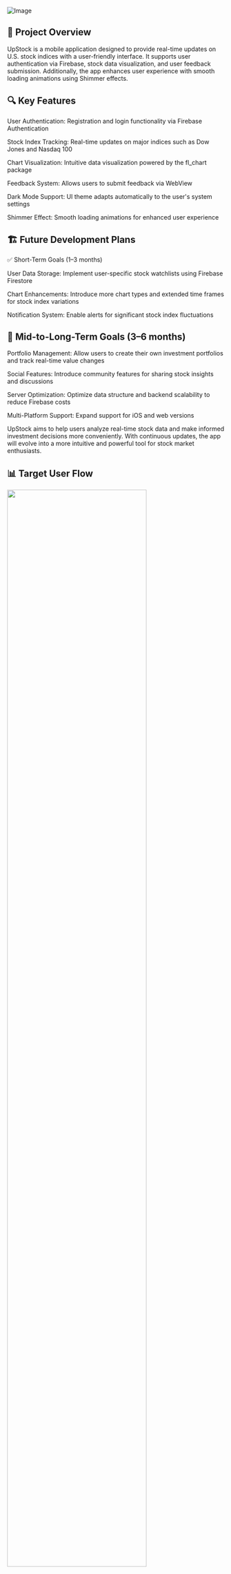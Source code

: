 ![Image](https://github.com/user-attachments/assets/c96d3b79-fd5e-41a0-8dcc-52400da018b0)

## 📖 Project Overview

UpStock is a mobile application designed to provide real-time updates on U.S. stock indices with a user-friendly interface. It supports user authentication via Firebase, stock data visualization, and user feedback submission. Additionally, the app enhances user experience with smooth loading animations using Shimmer effects.

## 🔍 Key Features

User Authentication: Registration and login functionality via Firebase Authentication

Stock Index Tracking: Real-time updates on major indices such as Dow Jones and Nasdaq 100

Chart Visualization: Intuitive data visualization powered by the fl_chart package

Feedback System: Allows users to submit feedback via WebView

Dark Mode Support: UI theme adapts automatically to the user's system settings

Shimmer Effect: Smooth loading animations for enhanced user experience

## 🏗️ Future Development Plans

✅ Short-Term Goals (1–3 months)

User Data Storage: Implement user-specific stock watchlists using Firebase Firestore

Chart Enhancements: Introduce more chart types and extended time frames for stock index variations

Notification System: Enable alerts for significant stock index fluctuations

## 🚀 Mid-to-Long-Term Goals (3–6 months)

Portfolio Management: Allow users to create their own investment portfolios and track real-time value changes

Social Features: Introduce community features for sharing stock insights and discussions

Server Optimization: Optimize data structure and backend scalability to reduce Firebase costs

Multi-Platform Support: Expand support for iOS and web versions

UpStock aims to help users analyze real-time stock data and make informed investment decisions more conveniently. With continuous updates, the app will evolve into a more intuitive and powerful tool for stock market enthusiasts.

## 📊 Target User Flow

<img src="https://github.com/user-attachments/assets/cf2d9c62-4d8d-4fbe-8ff6-4b94502d7858" width="80%">

The following diagram illustrates the user flow within the UpStock application:

### 🔑 Authentication Process

When the app is launched, it first checks if the user is logged in.

If the user is not logged in, they are redirected to the Login Screen.

If they don't have an account, they can proceed to the Sign-up Screen to create an account.

If the user is logged in, they are directed to the Main Community Screen.

### 🏠 Main Community Screen

Users can access two key features:

View major stock indices (e.g., Dow Jones, Nasdaq 100)

Browse user-generated posts

If a user wants to upload a post, they are redirected to the Post Upload Screen.

### 📝 Post Upload Process

Users can create a new post that includes stock-related content.

They can choose to reference stock market information in their posts.

Once uploaded, posts appear in the Community Feed.

### 👤 Profile Section

Users can access their Profile Screen, where they can:

Navigate to Theme Settings to adjust app appearance.

Provide feedback through the Feedback Screen, which is linked to the home page.

View announcements from the Announcements Screen, which retrieves data from the Firebase server.

Review the Privacy Policy & Terms of Service.

The user flow ensures a seamless experience by integrating stock tracking, community engagement, and personalization options. 

## 🧑‍💻 Contributors and Contribution Areas

|                [장성준 (NE7K)](https://github.com/NE7K)                |                 [조예나 (yyyenaak)](https://github.com/yyyenaak)                  |
| :---------------------------------------------------------------------------: | :---------------------------------------------------------------------------: |
| ![Sungjun Jang's profile picture](https://avatars.githubusercontent.com/u/81324262?v=4) | ![Yena Cho's profile picture](https://avatars.githubusercontent.com/u/170397500?v=4) |
| Application development | Feedback page development |

## 💿 Packages used and planned to be used

```
  flutter:
    sdk: flutter

  # 서버 필수 패키지
  http: ^1.3.0

  # firebase package
  firebase_core: ^3.10.1
  firebase_auth: ^5.4.1
  firebase_storage: ^12.4.4
  cloud_firestore: ^5.6.2

  # flutter web view
  webview_flutter: ^4.10.0

  # 주식 차트용 핵심 외부 패키지
  fl_chart: ^0.64.0

  # Shimmer 효과 (Shimmer Loading)
  shimmer: ^3.0.0

  # 이미지 선택
  image_picker: ^1.1.2

  # 타임 스탬프
  timeago: ^3.7.0

  # home header slide
  carousel_slider: ^5.0.0

  # -- 추후 사용 예정 패키지 --

  # SharedPreferences
  shared_preferences: ^2.5.2

  # 이미지 크롭
  image_cropper: ^9.0.0

  # 함수 정리 및 공유
  provider: ^6.1.2

```


## 🚀 Installation and Setup

```bash
# Clone the repository
git clone https://github.com/NE7K/upstock.git

# Move to the project directory
cd upstock

# Install dependencies
flutter pub get

# Run the application
flutter run
```

## 📋 Features

- Registration and login using Firebase
- View US stock indices (Dow Jones, Nasdaq)
- Supports dark mode
- Customizable application theme based on user system
- Feedback functionality

## 🛠️ Tech Stack

- Frontend: Flutter (Dart)
- Backend: Firebase (Auth, Firestore, Storage)
- Networking: REST API (http package)
- Data Visualization: fl_chart
- UI Enhancements: shimmer, carousel_slider


## 📂 Project Structure
```
upstock/
│── lib/
│   ├── main.dart                 # Main entry point
│   ├── account/                  # Authentication
│   │   ├── login.dart            # Login page
│   │   ├── register.dart         # Register page
│   │   ├── search.dart           # Search functionality
│   ├── firebase/                 # Firebase configuration
│   │   ├── firebase_options.dart # Firebase settings
│   ├── home/                     # Home components
│   │   ├── home.dart             # Home page
│   │   ├── homebody.dart         # Home body UI
│   │   ├── homeheader.dart       # Header with stock chart
│   ├── profile/                  # User profile settings
│   │   ├── profile.dart          # Profile page
│   │   ├── setting.dart          # Account settings
│   │   ├── announcement.dart     # Announcement page
│   │   ├── information.dart      # Privacy policy
│   │   ├── peedback.dart         # Feedback form
│   │   ├── screen.dart           # Dark mode settings
│   ├── shimmer/                  # Shimmer effects for loading states
│   │   ├── homebodyshimmer.dart  # Shimmer effect for home body
│   │   ├── homeheadershimmer.dart # Shimmer effect for header
│   ├── style/                    # Global styles
│   │   ├── style.dart            # Theme and styles
│   ├── upload/                   # Upload functionality
│   │   ├── upload.dart           # Image and post upload
│   ├── test.dart                 # Test components
```

## 📷 Screens

### 1️⃣ Login & Sign-up
Users can create an account and log in using Firebase authentication.

<p align="left"> <img src="https://github.com/user-attachments/assets/6b7dc615-b7fe-465a-b700-1d2100a3381e" width="250"> <img src="https://github.com/user-attachments/assets/255d3513-7039-4d13-87be-92dfde4ccc16" width="250"> </p>

### 2️⃣ Main Community Screen
Users can view major stock indices and browse user-generated posts.

<p align="left"> <img src="https://github.com/user-attachments/assets/9699b3d4-5989-46a4-b7fb-a2eb832144b4" width="250"> </p>

### 3️⃣ Post Upload
Users can create new posts that include stock-related content.

<p align="left"> <img src="https://github.com/user-attachments/assets/4f93141a-561e-4b97-94f3-ead3ce461d3d" width="250"> </p>

### 4️⃣ Profile Screen
Users can access their profile to view details and modify settings.

<p align="leftr"> <img src="https://github.com/user-attachments/assets/5a24ae5c-960f-451e-ad63-71919b64faeb" width="250">
  <img src="https://github.com/user-attachments/assets/41c90cab-1849-40a3-8ff7-583308f4703f" width="250"> </p>


## 📝 Contribution Guide

1. Fork this repository.
2. Create a new branch. (`git checkout -b feature/AmazingFeature`)
3. Commit your changes. (`git commit -m 'Add some AmazingFeature'`)
4. Push to the branch. (`git push origin feature/AmazingFeature`)
5. Open a pull request.

## 📄 License

This project is licensed under the MIT License. See the [LICENSE](LICENSE) file for more details.


## 📧 Contact

For questions or feedback, please contact [NE7K](mailto:sjjang16@naver.com) or [NeighborSoft](mailto:neighborsoft@gmail.com).

